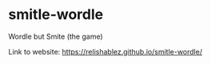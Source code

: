 # smitle-wordle
Wordle but Smite (the game)

Link to website: https://relishablez.github.io/smitle-wordle/
